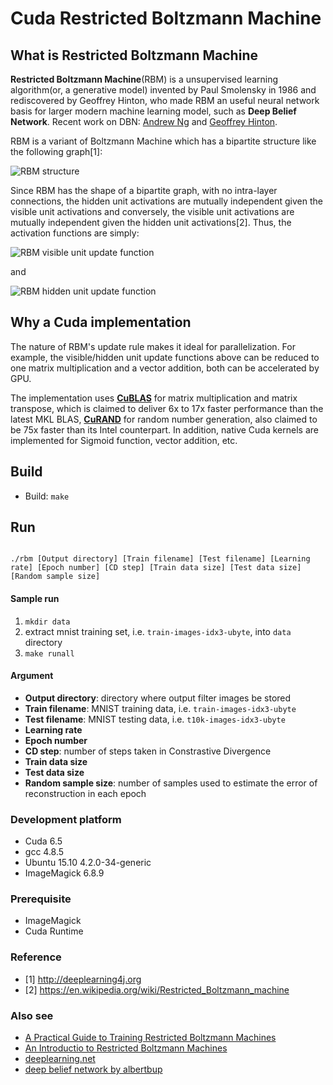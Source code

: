# Cuda Restricted Boltzmann Machine

## What is Restricted Boltzmann Machine
**Restricted Boltzmann Machine**(RBM) is a unsupervised learning algorithm(or, a generative model) invented by Paul Smolensky in 1986 and rediscovered by Geoffrey Hinton, who made RBM an useful neural network basis for larger modern machine learning model, such as **Deep Belief Network**.  Recent work on DBN: [Andrew Ng](https://www.cs.princeton.edu/~rajeshr/papers/icml09-ConvolutionalDeepBeliefNetworks.pdf) and [Geoffrey Hinton](http://ieeexplore.ieee.org/xpls/abs_all.jsp?arnumber=5704567&tag=1). 

RBM is a variant of Boltzmann Machine which has a bipartite structure like the following graph[1]:

![RBM structure](http://deeplearning4j.org/img/sym_bipartite_graph_RBM.png)

Since RBM has the shape of a bipartite graph, with no intra-layer connections, the hidden unit activations are mutually independent given the visible unit activations and conversely, the visible unit activations are mutually independent given the hidden unit activations[2].  Thus, the activation functions are simply:

![RBM visible unit update function](https://en.wikipedia.org/api/rest_v1/media/math/render/svg/8df071af31d840d426ae5f4cfc111dd77b22770b)

and

![RBM hidden unit update function](https://en.wikipedia.org/api/rest_v1/media/math/render/svg/057f0c5b5e369ebac4ecc1053a7fcec0af48567d)

## Why a Cuda implementation
The nature of RBM's update rule makes it ideal for parallelization.  For example, the visible/hidden unit update functions above can be reduced to one matrix multiplication and a vector addition, both can be accelerated by GPU.

The implementation uses **[CuBLAS](https://developer.nvidia.com/cublas)** for matrix multiplication and matrix transpose, which is claimed to deliver 6x to 17x faster performance than the latest MKL BLAS, **[CuRAND](https://developer.nvidia.com/curand)** for random number generation, also claimed to be 75x faster than its Intel counterpart.  In addition, native Cuda kernels are implemented for Sigmoid function, vector addition, etc.

## Build

* Build: `make`

## Run

```

./rbm [Output directory] [Train filename] [Test filename] [Learning rate] [Epoch number] [CD step] [Train data size] [Test data size] [Random sample size]

```

#### Sample run 

1. `mkdir data`
2. extract mnist training set, i.e. `train-images-idx3-ubyte`, into `data` directory
2. `make runall`

#### Argument

* **Output directory**: directory where output filter images be stored
* **Train filename**: MNIST training data, i.e. `train-images-idx3-ubyte`
* **Test filename**: MNIST testing data, i.e. `t10k-images-idx3-ubyte`
* **Learning rate** 
* **Epoch number** 
* **CD step**: number of steps taken in Constrastive Divergence
* **Train data size**
* **Test data size**
* **Random sample size**: number of samples used to estimate the error of reconstruction in each epoch

### Development platform

* Cuda 6.5
* gcc 4.8.5
* Ubuntu 15.10 4.2.0-34-generic
* ImageMagick 6.8.9

### Prerequisite

* ImageMagick
* Cuda Runtime

### Reference
* [1] http://deeplearning4j.org
* [2] https://en.wikipedia.org/wiki/Restricted_Boltzmann_machine 

### Also see

* [A Practical Guide to Training Restricted Boltzmann Machines](https://www.cs.toronto.edu/~hinton/absps/guideTR.pdf)
* [An Introductio to Restricted Boltzmann Machines](http://image.diku.dk/igel/paper/AItRBM-proof.pdf)
* [deeplearning.net](http://deeplearning.net/tutorial/rbm.html)
* [deep belief network by albertbup](https://github.com/albertbup/deep-belief-network)

#
